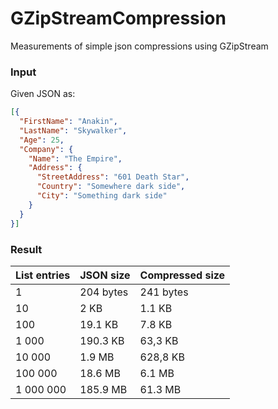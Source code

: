 # GZipStreamCompression
Measurements of simple json compressions using GZipStream

### Input
Given JSON as:
```JSON
[{
  "FirstName": "Anakin",
  "LastName": "Skywalker",
  "Age": 25,
  "Company": {
    "Name": "The Empire",
    "Address": {
      "StreetAddress": "601 Death Star",
      "Country": "Somewhere dark side",
      "City": "Something dark side"
    }
  }
}]
```
### Result
| List entries | JSON size | Compressed size |
| :------------- | :------------- | :------------- |
| 1 | 204 bytes | 241 bytes |
| 10 | 2 KB | 1.1 KB |
| 100 | 19.1 KB | 7.8 KB |
| 1 000 | 190.3 KB | 63,3 KB |
| 10 000 | 1.9 MB | 628,8 KB |
| 100 000 | 18.6 MB | 6.1 MB |
| 1 000 000 | 185.9 MB | 61.3 MB |
